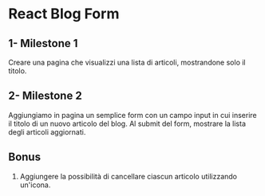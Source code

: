 # React Blog Form

## 1- Milestone 1

Creare una pagina che visualizzi una lista di articoli, mostrandone solo il titolo.

## 2- Milestone 2

Aggiungiamo in pagina un semplice form con un campo input in cui inserire il titolo di un nuovo articolo del blog.
Al submit del form, mostrare la lista degli articoli aggiornati.

## Bonus

1.  Aggiungere la possibilità di cancellare ciascun articolo utilizzando un'icona.